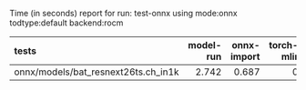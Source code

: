 Time (in seconds) report for run: test-onnx using mode:onnx todtype:default backend:rocm

| tests                               |   model-run |   onnx-import |   torch-mlir |   iree-compile |   inference |
|:------------------------------------|------------:|--------------:|-------------:|---------------:|------------:|
| onnx/models/bat_resnext26ts.ch_in1k |       2.742 |         0.687 |            0 |          0.433 |           0 |
